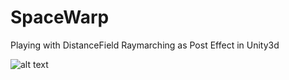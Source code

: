 # SpaceWarp
Playing with DistanceField Raymarching as Post Effect in Unity3d

![alt text](https://i.imgur.com/Zm9v9XH.png)
